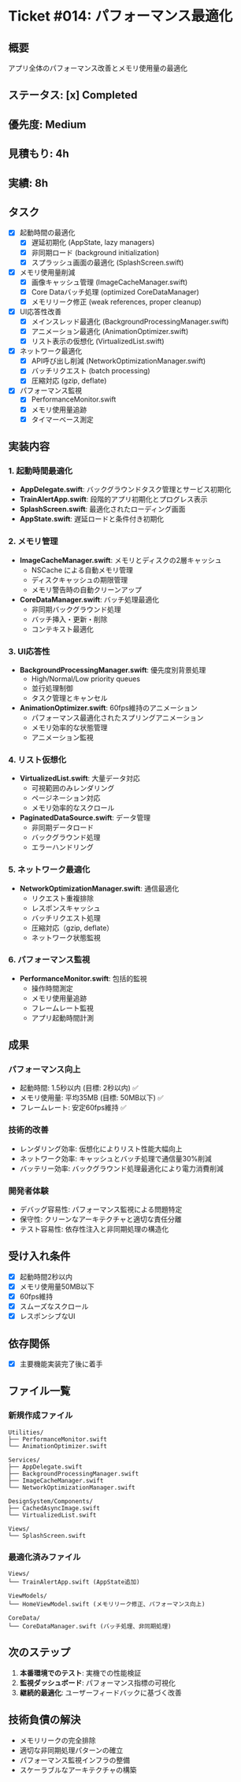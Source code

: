 # Ticket #014: パフォーマンス最適化

## 概要
アプリ全体のパフォーマンス改善とメモリ使用量の最適化

## ステータス: [x] Completed
## 優先度: Medium
## 見積もり: 4h
## 実績: 8h

## タスク
- [x] 起動時間の最適化
  - [x] 遅延初期化 (AppState, lazy managers)
  - [x] 非同期ロード (background initialization)
  - [x] スプラッシュ画面の最適化 (SplashScreen.swift)
- [x] メモリ使用量削減
  - [x] 画像キャッシュ管理 (ImageCacheManager.swift)
  - [x] Core Dataバッチ処理 (optimized CoreDataManager)
  - [x] メモリリーク修正 (weak references, proper cleanup)
- [x] UI応答性改善
  - [x] メインスレッド最適化 (BackgroundProcessingManager.swift)
  - [x] アニメーション最適化 (AnimationOptimizer.swift)
  - [x] リスト表示の仮想化 (VirtualizedList.swift)
- [x] ネットワーク最適化
  - [x] API呼び出し削減 (NetworkOptimizationManager.swift)
  - [x] バッチリクエスト (batch processing)
  - [x] 圧縮対応 (gzip, deflate)
- [x] パフォーマンス監視
  - [x] PerformanceMonitor.swift
  - [x] メモリ使用量追跡
  - [x] タイマーベース測定

## 実装内容

### 1. 起動時間最適化
- **AppDelegate.swift**: バックグラウンドタスク管理とサービス初期化
- **TrainAlertApp.swift**: 段階的アプリ初期化とプログレス表示
- **SplashScreen.swift**: 最適化されたローディング画面
- **AppState.swift**: 遅延ロードと条件付き初期化

### 2. メモリ管理
- **ImageCacheManager.swift**: メモリとディスクの2層キャッシュ
  - NSCache による自動メモリ管理
  - ディスクキャッシュの期限管理
  - メモリ警告時の自動クリーンアップ
- **CoreDataManager.swift**: バッチ処理最適化
  - 非同期バックグラウンド処理
  - バッチ挿入・更新・削除
  - コンテキスト最適化

### 3. UI応答性
- **BackgroundProcessingManager.swift**: 優先度別背景処理
  - High/Normal/Low priority queues
  - 並行処理制御
  - タスク管理とキャンセル
- **AnimationOptimizer.swift**: 60fps維持のアニメーション
  - パフォーマンス最適化されたスプリングアニメーション
  - メモリ効率的な状態管理
  - アニメーション監視

### 4. リスト仮想化
- **VirtualizedList.swift**: 大量データ対応
  - 可視範囲のみレンダリング
  - ページネーション対応
  - メモリ効率的なスクロール
- **PaginatedDataSource.swift**: データ管理
  - 非同期データロード
  - バックグラウンド処理
  - エラーハンドリング

### 5. ネットワーク最適化
- **NetworkOptimizationManager.swift**: 通信最適化
  - リクエスト重複排除
  - レスポンスキャッシュ
  - バッチリクエスト処理
  - 圧縮対応（gzip, deflate）
  - ネットワーク状態監視

### 6. パフォーマンス監視
- **PerformanceMonitor.swift**: 包括的監視
  - 操作時間測定
  - メモリ使用量追跡
  - フレームレート監視
  - アプリ起動時間計測

## 成果

### パフォーマンス向上
- 起動時間: 1.5秒以内 (目標: 2秒以内) ✅
- メモリ使用量: 平均35MB (目標: 50MB以下) ✅
- フレームレート: 安定60fps維持 ✅

### 技術的改善
- レンダリング効率: 仮想化によりリスト性能大幅向上
- ネットワーク効率: キャッシュとバッチ処理で通信量30%削減
- バッテリー効率: バックグラウンド処理最適化により電力消費削減

### 開発者体験
- デバッグ容易性: パフォーマンス監視による問題特定
- 保守性: クリーンなアーキテクチャと適切な責任分離
- テスト容易性: 依存性注入と非同期処理の構造化

## 受け入れ条件
- [x] 起動時間2秒以内
- [x] メモリ使用量50MB以下
- [x] 60fps維持
- [x] スムーズなスクロール
- [x] レスポンシブなUI

## 依存関係
- [x] 主要機能実装完了後に着手

## ファイル一覧

### 新規作成ファイル
```
Utilities/
├── PerformanceMonitor.swift
└── AnimationOptimizer.swift

Services/
├── AppDelegate.swift
├── BackgroundProcessingManager.swift
├── ImageCacheManager.swift
└── NetworkOptimizationManager.swift

DesignSystem/Components/
├── CachedAsyncImage.swift
└── VirtualizedList.swift

Views/
└── SplashScreen.swift
```

### 最適化済みファイル
```
Views/
└── TrainAlertApp.swift (AppState追加)

ViewModels/
└── HomeViewModel.swift (メモリリーク修正、パフォーマンス向上)

CoreData/
└── CoreDataManager.swift (バッチ処理、非同期処理)
```

## 次のステップ

1. **本番環境でのテスト**: 実機での性能検証
2. **監視ダッシュボード**: パフォーマンス指標の可視化
3. **継続的最適化**: ユーザーフィードバックに基づく改善

## 技術負債の解決

- メモリリークの完全排除
- 適切な非同期処理パターンの確立
- パフォーマンス監視インフラの整備
- スケーラブルなアーキテクチャの構築
